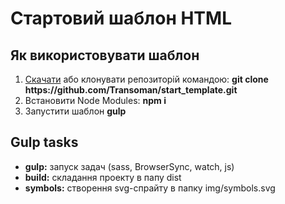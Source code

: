 <h1>Стартовий шаблон HTML</h1>

<h2>Як використовувати шаблон</h2>
<ol>
	<li><a href="https://github.com/Transoman/start_template/archive/master.zip">Скачати</a> або клонувати репозиторій командою: <strong>git clone https://github.com/Transoman/start_template.git</strong></li>
	<li>Встановити Node Modules: <strong>npm i</strong> </li>
	<li>Запустити шаблон <strong>gulp</strong></li>
</ol>

<h2>Gulp tasks</h2>
<ul>
	<li><strong>gulp:</strong> запуск задач (sass, BrowserSync, watch, js)</li>
	<li><strong>build:</strong> складання проекту в папу dist</li>
	<li><strong>symbols:</strong> створення svg-спрайту в папку img/symbols.svg</li>
</ul>